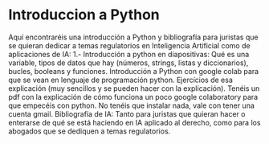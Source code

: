 # Introduccion a Python
Aquí encontraréis una introducción a Python y bibliografía para juristas que se quieran dedicar a temas regulatorios en Inteligencia Artificial como de aplicaciones de IA:
1.- Introducción a python en diapositivas: Qué es una variable, tipos de datos que hay (números, strings, listas y diccionarios), bucles, booleans y funciones. 
Introducción a Python con google colab para que se vean en lenguaje de programación python.
Ejercícios de esa explicación (muy sencillos y se pueden hacer con la explicación).
Tenéis un pdf con la explicación de cómo funciona un poco google colaboratory para que empecéis con python. No tenéis que instalar nada, vale con tener una cuenta gmail. 
Bibliografía de IA: Tanto para juristas que quieran hacer o enterarse de qué se está haciendo en IA aplicado al derecho, como para los abogados que se dediquen a temas regulatorios.
